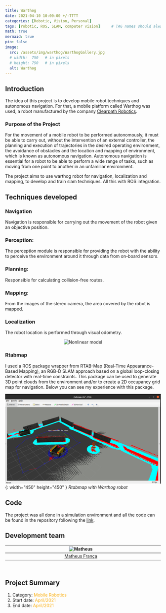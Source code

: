 ```yaml
---
title: Warthog 
date: 2021-04-10 10:00:00 +/-TTTT
categories: [Robotic, Vision, Personal]
tags: [robotic, ROS, SLAM, computer vision]     # TAG names should always be lowercase
math: true
mermaid: true
pin: false
image:
  src: /assets/img/warthog/WarthogGallery.jpg
  # width:  750   # in pixels
  # height: 750   # in pixels
  alt: Warthog
---
```


## Introduction

The idea of this project is to develop mobile robot techniques and autonomous navigation. For that, a mobile platform called Warthog was used, a robot manufactured by the company [Clearpath Robotics](https://clearpathrobotics.com/warthog-unmanned-ground-vehicle-robot/).

### Purpose of the Project

For the movement of a mobile robot to be performed autonomously, it must be able to carry out, without the intervention of an external controller, the planning and execution of trajectories in the desired operating environment, the avoidance of obstacles and the location and mapping of environment, which is known as autonomous navigation. Autonomous navigation is essential for a robot to be able to perform a wide range of tasks, such as moving from one point to another in an unfamiliar environment.

The project aims to use warthog robot for navigation, localization and mapping, to develop and train slam techniques. All this with ROS integration.

## Techniques developed

### Navigation

Navigation is responsible for carrying out the movement of the robot given an objective position.

### Perception: 

The perception module is responsible for providing the robot with the ability to perceive the environment around it through data from on-board sensors.

### Planning: 

Responsible for calculating collision-free routes.

### Mapping: 

From the images of the stereo camera, the area covered by the robot is mapped.

### Localization

The robot location is performed through visual odometry. 

<center>
<img id="myImg" src="{{ 'assets/img/warthog/v1-warthog-navigation-2021-04-01.gif' | relative_url }}" alt="Nonlinear model" width="500"/>
</center>

### Rtabmap

I used a ROS package wrapper from RTAB-Map (Real-Time Appearance-Based Mapping), an RGB-D SLAM approach based on a global loop-closing detector with real-time constraints. This package can be used to generate 3D point clouds from the environment and/or to create a 2D occupancy grid map for navigation. Below you can see my experience with this package.

![diagram](/assets/img/warthog/v1_rtabmap.png){: width="450" height="450" }
_Rtabmap with Warthog robot_

## Code

The project was all done in a simulation environment and all the code can be found in the repository following the [link](https://github.com/MatheusFranca-dev/warthog_navigation).

## Development team

<center>
<div>
  <div class=" col-xl-auto offset-xl-0 col-lg-4 offset-lg-0">
    <table class="table-borderless highlight">
      <thead>
        <tr>
          <th><center><img src="{{ 'assets/img/matheus_franca.jpeg' | relative_url }}" width="100" alt="Matheus" class="img-fluid rounded-circle" /></center></th>
          <th></th>
        </tr>
      </thead>
      <tbody>
        <tr class="font-weight-bolder" style="text-align: center margin-top: 0">
          <td width="100%"><center><a href="https://www.linkedin.com/in/matheus-frança-b62044150">Matheus França</a></center></td>
          <td></td>
        </tr>
      </tbody>
    </table>
  </div>
</div>
</center>

<br>

## Project Summary

1. Category: <font color="#fbb117">Mobile Robotics</font>
3. Start date: <font color="#fbb117">April/2021</font>
4. End date: <font color="#fbb117">April/2021</font>